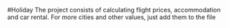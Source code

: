 #Holiday
The project consists of calculating flight prices, accommodation and car rental.
For more cities and other values, just add them to the file
